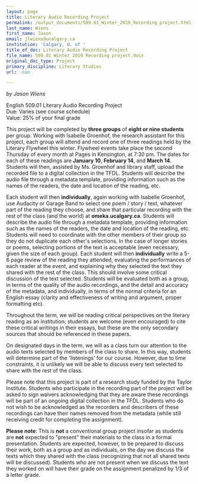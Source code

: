 ```yaml
---
layout: page
title: Literary Audio Recording Project
permalink: /output_documents/509.01_Winter_2019_Recording_project.html
last_name: Wiens
first_name: Jason
email: jlwiens@ucalgary.ca
institution: 'Calgary, U. of '
title_of_doc: Literary Audio Recording Project
file_name: 509.01 Winter 2019 Recording project.docx
original_doc_type: Project
primary_discipline: Literary Studies
url: .nan

---
```


*by Jason Wiens* 

English 509.01 Literary Audio Recording Project  
Due: Varies (see course schedule)   
Value: 25% of your final grade

This project will be completed by **three groups** of **eight or nine
students** per group. Working with Isabelle Groenhof, the research
assistant for this project, each group will attend and record one of
three readings held by the Literary Flywheel this winter. Flywheel
events take place the second Thursday of every month at Pages in
Kensington, at 7:30 pm. The dates for each of these readings are
**January 10**, **February 14**, and **March 14**. Students will then,
assisted by Ms. Groenhof and library staff, upload the recorded file to
a digital collection in the TFDL. Students will describe the audio file
through a metadata template, providing information such as the names of
the readers, the date and location of the reading, etc.

Each student will then **individually**, again working with Isabelle
Groenhof, use Audacity or Garage Band to select one poem / story / text,
whatever part of the reading they choose, and share that particular
recording with the rest of the class (and the world) at
**omeka.ucalgary.ca**. Students will describe the audio file through a
metadata template, providing information such as the names of the
readers, the date and location of the reading, etc. Students will need
to coordinate with the other members of their group so they do not
duplicate each other's selections. In the case of longer stories or
poems, selecting portions of the text is acceptable (even necessary,
given the size of each group). Each student will then **individually**
write a 5-6 page review of the reading they attended, evaluating the
performances of each reader at the event, and explaining why they
selected the text they shared with the rest of the class. This should
involve some critical discussion of the text selected. Students will be
evaluated both as a group, in terms of the quality of the audio
recordings, and the detail and accuracy of the metadata, and
individually, in terms of the normal criteria for an English essay
(clarity and effectiveness of writing and argument, proper formatting
etc).

Throughout the term, we will be reading critical perspectives on the
literary reading as an institution; students are welcome (even
encouraged) to cite these critical writings in their essays, but these
are the only secondary sources that should be referenced in these
papers.

On designated days in the term, we will as a class turn our attention to
the audio texts selected by members of the class to share. In this way,
students will determine part of the 'listenings' for our course.
However, due to time constraints, it is unlikely we will be able to
discuss every text selected to share with the rest of the class.

Please note that this project is part of a research study funded by the
Taylor Institute. Students who participate in the recording part of the
project will be asked to sign waivers acknowledging that they are aware
these recordings will be part of an ongoing digital collection in the
TFDL. Students who do not wish to be acknowledged as the recorders and
describers of these recordings can have their names removed from the
metadata (while still receiving credit for completing the assignment).

**Please note**: This is **not** a conventional group project insofar as
students are **not** expected to "present" their materials to the class
in a formal presentation. Students are expected, however, to be prepared
to discuss their work, both as a group and as individuals, on the day we
discuss the texts which they shared with the class (recognizing that not
all shared texts will be discussed). Students who are not present when
we discuss the text they worked on will have their grade on the
assignment penalized by 1/3 of a letter grade.
